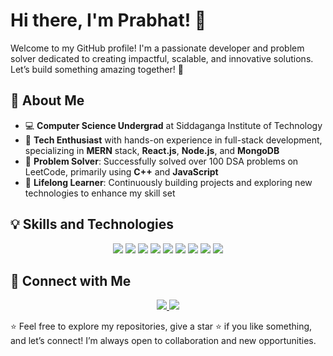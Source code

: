 # Hi there, I'm Prabhat! 👋

Welcome to my GitHub profile! I'm a passionate developer and problem solver dedicated to creating impactful, scalable, and innovative solutions. Let’s build something amazing together! 🚀

## 🚀 About Me

- 💻 **Computer Science Undergrad** at Siddaganga Institute of Technology  
- 🌟 **Tech Enthusiast** with hands-on experience in full-stack development, specializing in **MERN** stack, **React.js**, **Node.js**, and **MongoDB**  
- 🧩 **Problem Solver**: Successfully solved over 100 DSA problems on LeetCode, primarily using **C++** and **JavaScript**  
- 🎯 **Lifelong Learner**: Continuously building projects and exploring new technologies to enhance my skill set

## 💡 Skills and Technologies

<p align="center">
  <img src="https://img.shields.io/badge/MongoDB-4EA94B?style=for-the-badge&logo=mongodb&logoColor=white" />
  <img src="https://img.shields.io/badge/Express.js-000000?style=for-the-badge&logo=express&logoColor=white" />
  <img src="https://img.shields.io/badge/React-61DAFB?style=for-the-badge&logo=react&logoColor=black" />
  <img src="https://img.shields.io/badge/Next.js-000000?style=for-the-badge&logo=nextdotjs&logoColor=white" />
  <img src="https://img.shields.io/badge/Node.js-339933?style=for-the-badge&logo=nodedotjs&logoColor=white" />
  <img src="https://img.shields.io/badge/TypeScript-3178C6?style=for-the-badge&logo=typescript&logoColor=white" />
  <img src="https://img.shields.io/badge/Tailwind CSS-06B6D4?style=for-the-badge&logo=tailwindcss&logoColor=white" />
  <img src="https://img.shields.io/badge/CPP-ED8B00?style=for-the-badge&logo=java&logoColor=white" />
  <img src="https://img.shields.io/badge/JavaScript-F7DF1E?style=for-the-badge&logo=javascript&logoColor=black" />
</p>


## 🔗 Connect with Me

<p align="center">
  <a href="https://www.linkedin.com/in/prabhatkishor/">
    <img src="https://img.shields.io/badge/LinkedIn-0077B5?style=for-the-badge&logo=linkedin&logoColor=white" />
  </a>
  <a href="https://leetcode.com/u/prabhatkishor789s/">
    <img src="https://img.shields.io/badge/LeetCode-FFA116?style=for-the-badge&logo=leetcode&logoColor=black" />
  </a>
</p>

⭐️ Feel free to explore my repositories, give a star ⭐️ if you like something, and let’s connect! I’m always open to collaboration and new opportunities.
